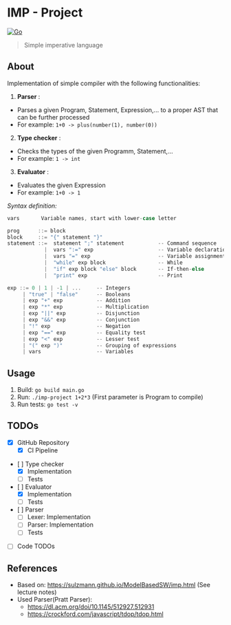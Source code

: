 # IMP - Project

[![Go](https://github.com/daniel-vera-g/imp-language/actions/workflows/go.yml/badge.svg)](https://github.com/daniel-vera-g/imp-language/actions/workflows/go.yml)

> Simple imperative language

## About

Implementation of simple compiler with the following functionalities:

1. **Parser** :

- Parses a given Program, Statement, Expression,... to a proper AST that can be further processed
- For example: `1+0 -> plus(number(1), number(0))`

2. **Type checker** :

- Checks the types of the given Programm, Statement,...
- For example: `1 -> int`

3. **Evaluator** :

- Evaluates the given Expression
- For example: `1+0 -> 1`

_Syntax definition:_

```go
vars       Variable names, start with lower-case letter

prog      ::= block
block     ::= "{" statement "}"
statement ::=  statement ";" statement           -- Command sequence
            |  vars ":=" exp                     -- Variable declaration
            |  vars "=" exp                      -- Variable assignment
            |  "while" exp block                 -- While
            |  "if" exp block "else" block       -- If-then-else
            |  "print" exp                       -- Print

exp ::= 0 | 1 | -1 | ...     -- Integers
     | "true" | "false"      -- Booleans
     | exp "+" exp           -- Addition
     | exp "*" exp           -- Multiplication
     | exp "||" exp          -- Disjunction
     | exp "&&" exp          -- Conjunction
     | "!" exp               -- Negation
     | exp "==" exp          -- Equality test
     | exp "<" exp           -- Lesser test
     | "(" exp ")"           -- Grouping of expressions
     | vars                  -- Variables
```

## Usage

1. Build: `go build main.go`
2. Run: `./imp-project 1+2*3` (First parameter is Program to compile)
3. Run tests: `go test -v`

## TODOs

- [x] GitHub Repository
  - [x] CI Pipeline
- [ ] Type checker
  - [x] Implementation
  - [ ] Tests
- [ ] Evaluator
  - [x] Implementation
  - [ ] Tests
- [ ] Parser
  - [ ] Lexer: Implementation
  - [ ] Parser: Implementation
  - [ ] Tests
- [ ] Code TODOs

## References

- Based on: https://sulzmann.github.io/ModelBasedSW/imp.html (See lecture notes)
- Used Parser(Pratt Parser):
  - https://dl.acm.org/doi/10.1145/512927.512931
  - https://crockford.com/javascript/tdop/tdop.html
